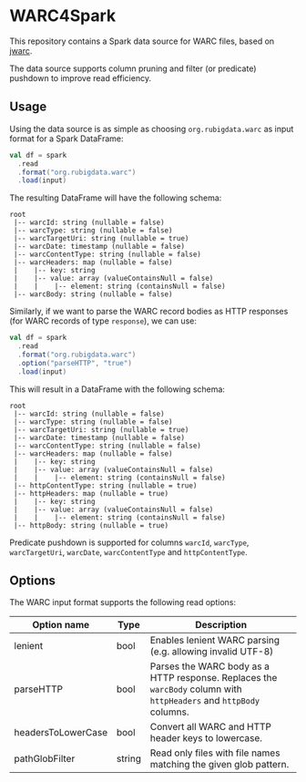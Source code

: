 # WARC4Spark

This repository contains a Spark data source for WARC files, based on [jwarc](https://github.com/iipc/jwarc).

The data source supports column pruning and filter (or predicate) pushdown to improve read efficiency.

## Usage

Using the data source is as simple as choosing `org.rubigdata.warc` as input format for a Spark DataFrame:

```scala
val df = spark
  .read
  .format("org.rubigdata.warc")
  .load(input)
``` 

The resulting DataFrame will have the following schema:

```
root
 |-- warcId: string (nullable = false)
 |-- warcType: string (nullable = false)
 |-- warcTargetUri: string (nullable = true)
 |-- warcDate: timestamp (nullable = false)
 |-- warcContentType: string (nullable = false)
 |-- warcHeaders: map (nullable = false)
 |    |-- key: string
 |    |-- value: array (valueContainsNull = false)
 |    |    |-- element: string (containsNull = false)
 |-- warcBody: string (nullable = false)
```

Similarly, if we want to parse the WARC record bodies as HTTP responses (for WARC records of type `response`), we can use:

```scala
val df = spark
  .read
  .format("org.rubigdata.warc")
  .option("parseHTTP", "true")
  .load(input)
```

This will result in a DataFrame with the following schema:

```
root
 |-- warcId: string (nullable = false)
 |-- warcType: string (nullable = false)
 |-- warcTargetUri: string (nullable = true)
 |-- warcDate: timestamp (nullable = false)
 |-- warcContentType: string (nullable = false)
 |-- warcHeaders: map (nullable = false)
 |    |-- key: string
 |    |-- value: array (valueContainsNull = false)
 |    |    |-- element: string (containsNull = false)
 |-- httpContentType: string (nullable = true)
 |-- httpHeaders: map (nullable = true)
 |    |-- key: string
 |    |-- value: array (valueContainsNull = false)
 |    |    |-- element: string (containsNull = false)
 |-- httpBody: string (nullable = true)
```

Predicate pushdown is supported for columns `warcId`, `warcType`, `warcTargetUri`, `warcDate`, `warcContentType` and `httpContentType`.

## Options

The WARC input format supports the following read options:

| Option name        | Type   | Description                                                                                                        |
|--------------------|--------|--------------------------------------------------------------------------------------------------------------------|
| lenient            | bool   | Enables lenient WARC parsing (e.g. allowing invalid UTF-8)                                                         |
| parseHTTP          | bool   | Parses the WARC body as a HTTP response. Replaces the `warcBody` column with `httpHeaders` and `httpBody` columns. |
| headersToLowerCase | bool   | Convert all WARC and HTTP header keys to lowercase.                                                                |
| pathGlobFilter     | string | Read only files with file names matching the given glob pattern.                                                   |
